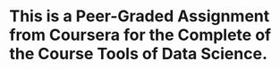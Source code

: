 # This is a Peer-Graded Assignment from Coursera for the Complete of the Course Tools of Data Science.
